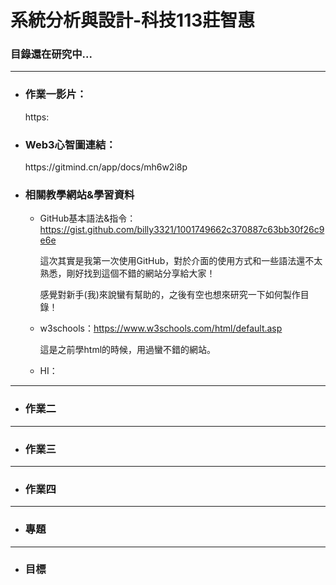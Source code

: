 # 系統分析與設計-科技113莊智惠
<!DOCTYPE html>
<html>
<body>
  
<h3>目錄還在研究中...</h3>


---
* <h3>作業一影片：</h3>
  https:
  
* <h3>Web3心智圖連結：</h3>
  https://gitmind.cn/app/docs/mh6w2i8p
  
* <h3>相關教學網站&學習資料</h3>

  - GitHub基本語法&指令：https://gist.github.com/billy3321/1001749662c370887c63bb30f26c9e6e
    
    這次其實是我第一次使用GitHub，對於介面的使用方式和一些語法還不太熟悉，剛好找到這個不錯的網站分享給大家！
    
    感覺對新手(我)來說蠻有幫助的，之後有空也想來研究一下如何製作目錄！
  
  - w3schools：https://www.w3schools.com/html/default.asp
    
    這是之前學html的時候，用過蠻不錯的網站。
  
  - HI：

---
* <h3>作業二</h3>

---
* <h3>作業三</h3>

---
* <h3>作業四</h3>

---  
* <h3>專題</h3>

---  
* <h3>目標</h3>

  
</body>
</html>
